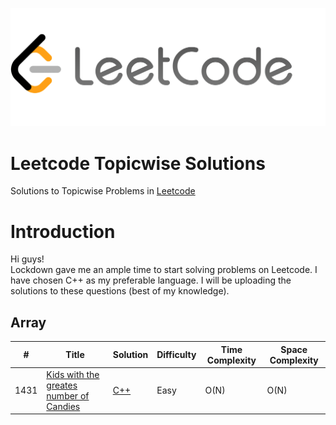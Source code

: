 <p align="center">
  <img src="Leetcodelogo.png">
</p>

# Leetcode Topicwise Solutions

Solutions to Topicwise Problems in [Leetcode](https://leetcode.com/problemset/all/)  


Introduction
============
Hi guys!   
Lockdown gave me an ample time to start solving problems on Leetcode.
I have chosen C++ as my preferable language. I will be uploading the solutions to these questions (best of my knowledge).


Array
------
| # | Title | Solution | Difficulty | Time Complexity | Space Complexity |
|---| ----- | -------- | ---------- | --------------- | ---------------- |
|1431|[Kids with the greates number of Candies](https://leetcode.com/problems/kids-with-the-greatest-number-of-candies/) | [C++](https://github.com/poor-kid/Leetcode-Topicwise-Solutions/blob/master/Array/Kids_with_greatest_number_of_candies.cpp)|Easy| O(N) | O(N) |


